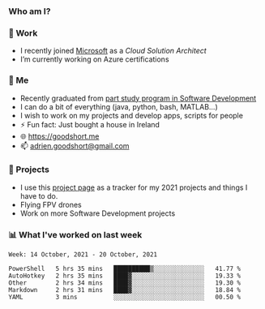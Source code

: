 ### Who am I?

<!--
**goodshort/goodshort** is a ✨ _special_ ✨ repository because its `README.md` (this file) appears on your GitHub profile.
-->
### 💼 Work
- I recently joined [Microsoft](https://www.microsoft.com/) as a _Cloud Solution Architect_
- I’m currently working on Azure certifications

### 🌱 Me
- Recently graduated from [part study program in Software Development](https://www.goodshort.me/who-am-i/studies#higher-diploma-in-software-development)
- I can do a bit of everything (java, python, bash, MATLAB...)
- I wish to work on my projects and develop apps, scripts for people
- ⚡ Fun fact: Just bought a house in Ireland
- 🌐 https://goodshort.me
- 📫 adrien.goodshort@gmail.com

### 🚧 Projects

- I use this [project page](https://github.com/users/goodshort/projects/2) as a tracker for my 2021 projects and things I have to do.
- Flying FPV drones
- Work on more Software Development projects

### 📊 What I've worked on last week

<!--START_SECTION:waka-->
```text
Week: 14 October, 2021 - 20 October, 2021

PowerShell   5 hrs 35 mins   ██████████▒░░░░░░░░░░░░░░   41.77 % 
AutoHotkey   2 hrs 35 mins   ████▓░░░░░░░░░░░░░░░░░░░░   19.33 % 
Other        2 hrs 34 mins   ████▓░░░░░░░░░░░░░░░░░░░░   19.30 % 
Markdown     2 hrs 31 mins   ████▓░░░░░░░░░░░░░░░░░░░░   18.84 % 
YAML         3 mins          ░░░░░░░░░░░░░░░░░░░░░░░░░   00.50 % 
```
<!--END_SECTION:waka-->
